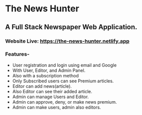 # The News Hunter
## A Full Stack Newspaper Web Application.
### Website Live: https://the-news-hunter.netlify.app

### Features-
- User registration and login using email and Google
- With User, Editor, and Admin Panel.
- Also with a subscription method 
- Only Subscribed users can see Premium articles.
- Editor can add news(article).
- Also Editor can see their added article.
- Admin can manage Users and Editor.
- Admin can approve, deny, or make news premium.
- Admin can make users, admin also editors.
